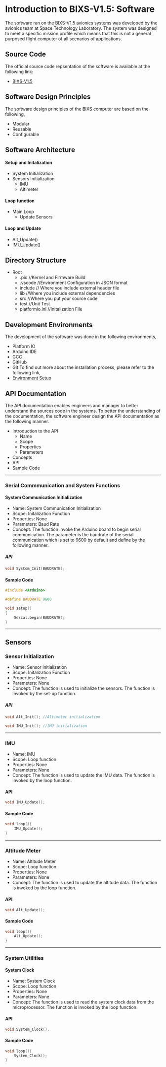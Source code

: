 # Introduction to BIXS-V1.5: Software
The software ran on the BIXS-V1.5 avionics systems was developed by the avionics team at Space Technology Laboratory. The system was designed to meet a specific mission profile which means that this is not a general purposed flight computer of all scenarios of applications. 

## Source Code
The official source code repsentation of the software is available at the following link:
- [BIXS-V1.5](https://github.com/TKU-STL/BIXS-Arduino-V1)

## Software Design Principles
The software design principles of the BIXS computer are based on the following,
- Modular
- Reusable
- Configurable

## Software Architecture
#### Setup and Initalization
- System Initialization
- Sensors Initialization
    - IMU
    - Altimeter
#### Loop function
- Main Loop
    - Update Sensors

#### Loop and Update
- Alt_Update()
- IMU_Update()

## Directory Structure
- Root
    - .pio              //Kernel and Firmware Build
    - .vscode           //Environment Configuration in JSON format
    - include           // Where you include external header file
    - lib               //Where you include external dependencies
    - src               //Where you put your source code
    - test              //Unit Test
    - platformio.ini    //Initalization File

## Development Environments
The development of the software was done in the following environments,
- Platform IO
- Arduino IDE
- GCC
- GitHub
- Git
To find out more about the installation process, please refer to the following link,
- [Environment Setup](../Development-Environment.md)

## API Documentation
The API documentation enables engineers and manager to better understand the sources code in the systems. To better the understanding of the documentation, the software engineer design the API documentation as the following manner.
- Introduction to the API
    - Name
    - Scope
    - Properties
    - Parameters
- Concepts
- API
- Sample Code
--------------------------
### Serial Commmunication and System Functions
#### System Communication Initialization
- Name: System Communication Initialization
- Scope: Initalization Function
- Properties: None
- Parameters: Baud Rate
- Concept: The function invoke the Arduino board to begin serial communication. The parameter is the baudrate of the serial communication which is set to 9600 by default and define by the following manner.
##### API
```C
void SysCom_Init(BAUDRATE);
```
#### Sample Code
```C
#include <Arduino>

#define BAUDRATE 9600

void setup()
{
    Serial.begin(BAUDRATE);
}
```
--------------------------------
## Sensors
### Sensor Initialization 
- Name: Sensor Initialization
- Scope: Initalization Function
- Properties: None
- Parameters: None
- Concept: The function is used to initialize the sensors. The function is invoked by the set-up function.

##### API
```C
void Alt_Init(); //Altimeter initialization
```
```C
void IMU_Init(); //IMU initialization
```
----------
### IMU
- Name: IMU
- Scope: Loop function
- Properties: None
- Parameters: None
- Concept: The function is used to update the IMU data. The function is invoked by the loop function.
#### API
```C
void IMU_Update();
```
#### Sample Code
```C
void loop(){
    IMU_Update();
}
```
----------
### Altitude Meter 
- Name: Altitude Meter
- Scope: Loop function
- Properties: None
- Parameters: None
- Concept: The function is used to update the altitude data. The function is invoked by the loop function.
#### API
```C
void Alt_Update();
```
#### Sample Code
```C
void loop(){
    Alt_Update();
}
```
----------------
### System Utilities
#### System Clock
- Name: System Clock
- Scope: Loop function
- Properties: None
- Parameters: None
- Concept: The function is used to read the system clock data from the microprocessor. The function is invoked by the loop function.
#### API
```C
void System_Clock();
```
#### Sample Code
```C
void loop(){
    System_Clock();
}
```